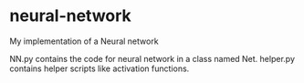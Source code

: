 # neural-network
My implementation of a Neural network

NN.py contains the code for neural network in a class named Net.
helper.py contains helper scripts like activation functions.
